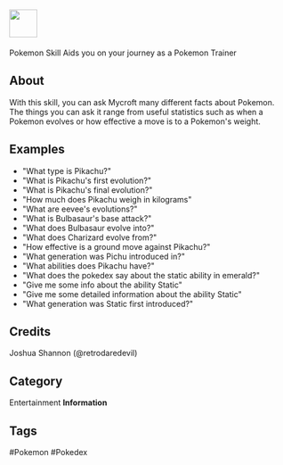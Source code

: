# <img src='https://cdn.bulbagarden.net/upload/thumb/2/21/001Bulbasaur.png/240px-001Bulbasaur.png' card_color='#40DBB0' width='50' height='50' style='vertical-align:bottom'/>
 Pokemon Skill
Aids you on your journey as a Pokemon Trainer

## About 
With this skill, you can ask Mycroft many different facts about Pokemon. The things you can ask it range from useful statistics such as when a Pokemon evolves or how effective a move is to a Pokemon's weight.


## Examples
* "What type is Pikachu?"
* "What is Pikachu's first evolution?"
* "What is Pikachu's final evolution?"
* "How much does Pikachu weigh in kilograms"
* "What are eevee's evolutions?"
* "What is Bulbasaur's base attack?"
* "What does Bulbasaur evolve into?"
* "What does Charizard evolve from?"
* "How effective is a ground move against Pikachu?"
* "What generation was Pichu introduced in?"
* "What abilities does Pikachu have?"
* "What does the pokedex say about the static ability in emerald?"
* "Give me some info about the ability Static"
* "Give me some detailed information about the ability Static"
* "What generation was Static first introduced?"

## Credits 
Joshua Shannon (@retrodaredevil)



## Category
Entertainment
**Information**

## Tags
#Pokemon
#Pokedex